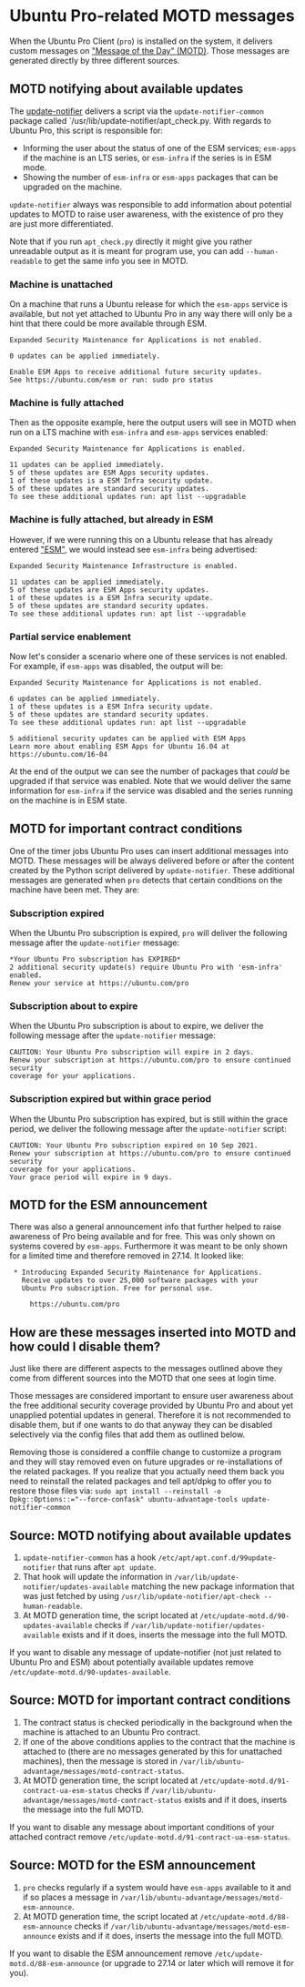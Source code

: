 # Ubuntu Pro-related MOTD messages

When the Ubuntu Pro Client (`pro`) is installed on the system, it delivers
custom messages on ["Message of the Day" (MOTD)](https://wiki.debian.org/motd).
Those messages are generated directly by three different sources.

## MOTD notifying about available updates

The [update-notifier](https://wiki.ubuntu.com/UpdateNotifier) delivers a script
via the `update-notifier-common` package called
`/usr/lib/update-notifier/apt_check.py.
With regards to Ubuntu Pro, this script is responsible for:
  
* Informing the user about the status of one of the ESM services; `esm-apps` if
  the machine is an LTS series, or `esm-infra` if the series is in ESM mode.
* Showing the number of `esm-infra` or `esm-apps` packages that can be upgraded
  on the machine.

`update-notifier` always was responsible to add information about potential
updates to MOTD to raise user awareness, with the existence of pro they are
just more differentiated.

Note that if you run `apt_check.py` directly it might give you rather
unreadable output as it is meant for program use, you can add `--human-readable`
to get the same info you see in MOTD.

### Machine is unattached

On a machine that runs a Ubuntu release for which the `esm-apps` service
is available, but not yet attached to Ubuntu Pro in any way there will
only be a hint that there could be more available through ESM.

```
Expanded Security Maintenance for Applications is not enabled.

0 updates can be applied immediately.

Enable ESM Apps to receive additional future security updates.
See https://ubuntu.com/esm or run: sudo pro status
```

### Machine is fully attached

Then as the opposite example, here the output users will see in MOTD
when run on a LTS machine with `esm-infra` and `esm-apps` services enabled:

```
Expanded Security Maintenance for Applications is enabled.

11 updates can be applied immediately.
5 of these updates are ESM Apps security updates.
1 of these updates is a ESM Infra security update.
5 of these updates are standard security updates.
To see these additional updates run: apt list --upgradable
```

### Machine is fully attached, but already in ESM

However, if we were running this on a Ubuntu release that has already
entered ["ESM"](https://ubuntu.com/security/esm), we would instead see
`esm-infra` being advertised:

```
Expanded Security Maintenance Infrastructure is enabled.

11 updates can be applied immediately.
5 of these updates are ESM Apps security updates.
1 of these updates is a ESM Infra security update.
5 of these updates are standard security updates.
To see these additional updates run: apt list --upgradable
```

### Partial service enablement

Now let's consider a scenario where one of these services is not enabled. For
example, if `esm-apps` was disabled, the output will be:

```
Expanded Security Maintenance for Applications is not enabled.
  
6 updates can be applied immediately.
1 of these updates is a ESM Infra security update.
5 of these updates are standard security updates.
To see these additional updates run: apt list --upgradable
  
5 additional security updates can be applied with ESM Apps
Learn more about enabling ESM Apps for Ubuntu 16.04 at
https://ubuntu.com/16-04
```

At the end of the output we can see the number of packages that *could* be
upgraded if that service was enabled. Note that we would deliver the same
information for `esm-infra` if the service was disabled and the series running
on the machine is in ESM state.

## MOTD for important contract conditions

One of the timer jobs Ubuntu Pro uses can insert additional messages into MOTD.
These messages will be always delivered before or after the content created by
the Python script delivered by `update-notifier`. These additional messages are
generated when `pro` detects that certain conditions on the machine have been
met. They are:

### Subscription expired

When the Ubuntu Pro subscription is expired, `pro` will deliver the following
message after the `update-notifier` message:

```
*Your Ubuntu Pro subscription has EXPIRED*
2 additional security update(s) require Ubuntu Pro with 'esm-infra' enabled.
Renew your service at https://ubuntu.com/pro
```

### Subscription about to expire

When the Ubuntu Pro subscription is about to expire, we deliver the following
message after the `update-notifier` message:

```
CAUTION: Your Ubuntu Pro subscription will expire in 2 days.
Renew your subscription at https://ubuntu.com/pro to ensure continued security
coverage for your applications.
```

### Subscription expired but within grace period

When the Ubuntu Pro subscription has expired, but is still within the grace
period, we deliver the following message after the `update-notifier` script:

```
CAUTION: Your Ubuntu Pro subscription expired on 10 Sep 2021.
Renew your subscription at https://ubuntu.com/pro to ensure continued security
coverage for your applications.
Your grace period will expire in 9 days.
```

## MOTD for the ESM announcement

There was also a general announcement info that further helped to raise
awareness of Pro being available and for free. This was only shown on systems
covered by `esm-apps`. Furthermore it was meant to be only shown for a limited
time and therefore removed in 27.14.
It looked like:

```
 * Introducing Expanded Security Maintenance for Applications.
   Receive updates to over 25,000 software packages with your
   Ubuntu Pro subscription. Free for personal use.

     https://ubuntu.com/pro
```

## How are these messages inserted into MOTD and how could I disable them?

Just like there are different aspects to the messages outlined above they
come from different sources into the MOTD that one sees at login time.

Those messages are considered important to ensure user awareness about
the free additional security coverage provided by Ubuntu Pro and about
yet unapplied potential updates in general. Therefore it is not recommended
to disable them, but if one wants to do that anyway they can be disabled
selectively via the config files that add them as outlined below.

Removing those is considered a conffile change to customize a program
and they will stay removed even on future upgrades or re-installations of the
related packages. If you realize that you actually need them back you need
to reinstall the related packages and tell apt/dpkg to offer you to restore
those files via:
`sudo apt install --reinstall -o Dpkg::Options::="--force-confask" ubuntu-advantage-tools update-notifier-common`

## Source: MOTD notifying about available updates

1. `update-notifier-common` has a hook `/etc/apt/apt.conf.d/99update-notifier` that runs after `apt update`.
2. That hook will update the information in `/var/lib/update-notifier/updates-available` matching the new package information that was just fetched by using `/usr/lib/update-notifier/apt-check --human-readable`.
3. At MOTD generation time, the script located at `/etc/update-motd.d/90-updates-available` checks if `/var/lib/update-notifier/updates-available` exists and if it does, inserts the message into the full MOTD.

If you want to disable any message of update-notifier (not just related to Ubuntu Pro and ESM) about potentially available updates remove `/etc/update-motd.d/90-updates-available`.

## Source: MOTD for important contract conditions

1. The contract status is checked periodically in the background when the machine is attached to an Ubuntu Pro contract.
2. If one of the above conditions applies to the contract that the machine is attached to (there are no messages generated by this for unattached machines), then the message is stored in `/var/lib/ubuntu-advantage/messages/motd-contract-status`.
3. At MOTD generation time, the script located at `/etc/update-motd.d/91-contract-ua-esm-status` checks if `/var/lib/ubuntu-advantage/messages/motd-contract-status` exists and if it does, inserts the message into the full MOTD.

If you want to disable any message about important conditions of your attached contract remove `/etc/update-motd.d/91-contract-ua-esm-status`.

## Source: MOTD for the ESM announcement

1. `pro` checks regularly if a system would have `esm-apps` available to it and if so places a message in `/var/lib/ubuntu-advantage/messages/motd-esm-announce`.
2. At MOTD generation time, the script located at `/etc/update-motd.d/88-esm-announce` checks if `/var/lib/ubuntu-advantage/messages/motd-esm-announce` exists and if it does, inserts the message into the full MOTD.

If you want to disable the ESM announcement remove `/etc/update-motd.d/88-esm-announce` (or upgrade to 27.14 or later which will remove it for you).
